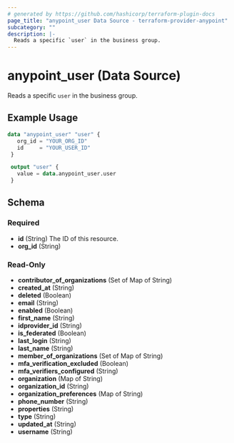 ```yaml
---
# generated by https://github.com/hashicorp/terraform-plugin-docs
page_title: "anypoint_user Data Source - terraform-provider-anypoint"
subcategory: ""
description: |-
  Reads a specific `user` in the business group.
---
```


# anypoint_user (Data Source)

Reads a specific `user` in the business group.

## Example Usage

```terraform
data "anypoint_user" "user" {
   org_id = "YOUR_ORG_ID"
   id     = "YOUR_USER_ID"
 }

 output "user" {
   value = data.anypoint_user.user
 }
```

<!-- schema generated by tfplugindocs -->
## Schema

### Required

- **id** (String) The ID of this resource.
- **org_id** (String)

### Read-Only

- **contributor_of_organizations** (Set of Map of String)
- **created_at** (String)
- **deleted** (Boolean)
- **email** (String)
- **enabled** (Boolean)
- **first_name** (String)
- **idprovider_id** (String)
- **is_federated** (Boolean)
- **last_login** (String)
- **last_name** (String)
- **member_of_organizations** (Set of Map of String)
- **mfa_verification_excluded** (Boolean)
- **mfa_verifiers_configured** (String)
- **organization** (Map of String)
- **organization_id** (String)
- **organization_preferences** (Map of String)
- **phone_number** (String)
- **properties** (String)
- **type** (String)
- **updated_at** (String)
- **username** (String)


